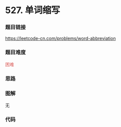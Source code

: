 # 527. 单词缩写

### 题目链接

https://leetcode-cn.com/problems/word-abbreviation

### 题目难度

<font color=#D9534F>困难</font>

### 思路



### 图解

无

### 代码

```python
```